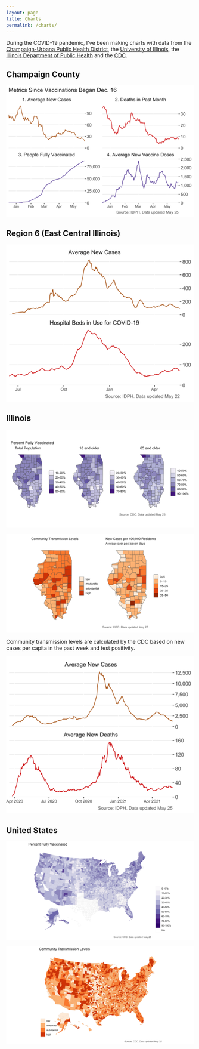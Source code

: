 ```yaml
---
layout: page
title: Charts
permalink: /charts/
---
```


During the COVID-19 pandemic, I've been making charts with data from the [Champaign-Urbana Public Health District](https://www.c-uphd.org/champaign-urbana-illinois-coronavirus-information.html), the [University of Illinois](https://go.illinois.edu/COVIDTestingData), the [Illinois Department of Public Health](http://www.dph.illinois.gov/covid19) and the [CDC](https://covid.cdc.gov/covid-data-tracker/).

## Champaign County

![Key Metrics](https://raw.githubusercontent.com/bzigterman/CUcovid/main/gh_action/Champaign_facet.png)

## Region 6 (East Central Illinois)

![Region 6 cases and hospital beds](https://raw.githubusercontent.com/bzigterman/CUcovid/main/gh_action/region_Cases_Hospital.png)

## Illinois

![Illinois CDC_vax_combined map](https://raw.githubusercontent.com/bzigterman/CUcovid/main/gh_action/CDC_vax_combined.png)

![IL CDC_cases_transmission_IL map](https://raw.githubusercontent.com/bzigterman/CUcovid/main/gh_action/CDC_cases_transmission_IL.png)

Community transmission levels are calculated by the CDC based on new cases per capita in the past week and test positivity.

![Illinois new cases and deaths](https://raw.githubusercontent.com/bzigterman/CUcovid/main/gh_action/state_Cases_Deaths.png)

## United States

![USA fully vaccinated map](https://raw.githubusercontent.com/bzigterman/CUcovid/main/gh_action/usa_vax_total.png)

![USA transmission levels map](https://raw.githubusercontent.com/bzigterman/CUcovid/main/gh_action/usa_transmission.png)
